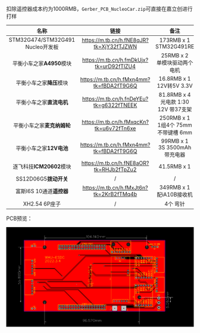 扣除遥控器成本约为1000RMB，`Gerber_PCB_NucleoCar.zip`可直接在嘉立创进行打样

|               名称               |                   链接                   |                   备注                    |
| :------------------------------: | :--------------------------------------: | :---------------------------------------: |
| STM32G474/STM32G491 Nucleo开发板 | https://m.tb.cn/h.fNE8qJR?tk=XjY32fTJZWN |        173RMB x 1<br />STM32G491RE        |
|    平衡小车之家**A4950**模块     | https://m.tb.cn/h.fmDkUjx?tk=urD92fTlZU4 |     25RMB x 2<br />单模块驱动两个电机     |
|     平衡小车之家**降压**模块     | https://m.tb.cn/h.fMxn4mm?tk=fBDA2fT9G6Q |       16.8RMB x 1<br />12V转5V 3.3V       |
|     平衡小车之家**直流电机**     | https://m.tb.cn/h.fnDeYEu?tk=g6322fTNEEK | 81.8RMB x 4<br />光电款 1:30 12V 带37支架 |
|    平衡小车之家**麦克纳姆轮**    | https://m.tb.cn/h.fMxqcKn?tk=u6v72fTn6xe | 250RMB x 1<br />1组4个 75mm 不带键槽 6mm  |
|     平衡小车之家**12V电池**      | https://m.tb.cn/h.fMxn4mm?tk=fBDA2fT9G6Q |    99RMB x 1<br />3S 3500mAh 带充电器     |
|     逐飞科技**ICM20602**模块     | https://m.tb.cn/h.fNE8aOR?tk=RHJb2fTpZu2 |                41.5RMB x 1                |
|      SS12D06G5**拨动开关**       |                    /                     |                     /                     |
|     富斯I6S 10通道**遥控器**     | https://m.tb.cn/h.fMxJt6n?tk=2KrB2fTMq4b |       349RMB x 1<br />配iA10B接收机       |
|          XH2.54 6P座子           |                    /                     |                 4个 弯针                  |


PCB预览：

![PCB_PCB_NucleoCar_2022-03-05](img/PCB_PCB_NucleoCar_2022-03-05.svg)